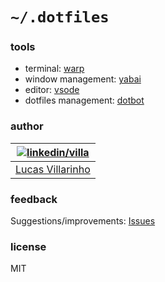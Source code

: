 # `~/.dotfiles`

### tools

- terminal: [warp](https://github.com/lucasvillarinho/dotfiles/tree/main/warp)
- window management: [yabai](https://github.com/lucasvillarinho/dotfiles/tree/main/yabai)
- editor: [vsode](https://github.com/lucasvillarinho/dotfiles/tree/main/vscode)
- dotfiles management: [dotbot](https://github.com/anishathalye/dotbot)

### author

| [![linkedin/villa](https://2.gravatar.com/avatar/b7bc60966732c7f7a4dfb0bff467e0ce20ff1aae5c66db6620894bc9b5ae0e75?size=70)](https://www.linkedin.com/in/lucas-villarinho/) |
| -------------------------------------------------------------------------------------------------------------------------------------------------------------------------- |
| [Lucas Villarinho](https://www.linkedin.com/in/lucas-villarinho/)                                                                                                          |

### feedback

Suggestions/improvements: [Issues](https://github.com/lucasvillarinho/dotfiles/issues)

### license

MIT
